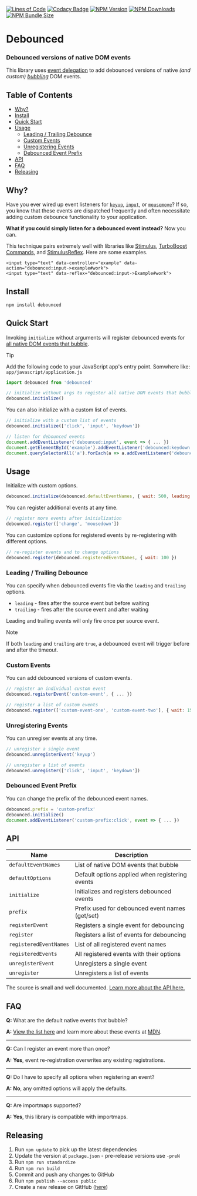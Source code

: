 [![Lines of Code](https://img.shields.io/badge/loc-134-47d299.svg)](http://blog.codinghorror.com/the-best-code-is-no-code-at-all/)
[![Codacy Badge](https://app.codacy.com/project/badge/Grade/865251d9cf564a01b263762f4a2bf71a)](https://app.codacy.com/gh/hopsoft/debounced/dashboard?utm_source=gh&utm_medium=referral&utm_content=&utm_campaign=Badge_grade)
[![NPM Version](https://img.shields.io/npm/v/debounced?color=168AFE&logo=npm)](https://www.npmjs.com/package/debounced)
[![NPM Downloads](https://img.shields.io/npm/dm/debounced?color=168AFE&logo=npm)](https://www.npmjs.com/package/debounced)
[![NPM Bundle Size](https://img.shields.io/bundlephobia/minzip/debounced?label=bundle%20size&logo=npm&color=47d299)](https://bundlephobia.com/package/debounced)

# Debounced

### Debounced versions of native DOM events

This library uses [event delegation](https://developer.mozilla.org/en-US/docs/Learn/JavaScript/Building_blocks/Events#Event_delegation)
to add debounced versions of native _(and custom)_ [*bubbling*](https://developer.mozilla.org/en-US/docs/Web/API/Event/bubbles) DOM events.

<!-- Tocer[start]: Auto-generated, don't remove. -->

## Table of Contents

  - [Why?](#why)
  - [Install](#install)
  - [Quick Start](#quick-start)
  - [Usage](#usage)
    - [Leading / Trailing Debounce](#leading--trailing-debounce)
    - [Custom Events](#custom-events)
    - [Unregistering Events](#unregistering-events)
    - [Debounced Event Prefix](#debounced-event-prefix)
  - [API](#api)
  - [FAQ](#faq)
  - [Releasing](#releasing)

<!-- Tocer[finish]: Auto-generated, don't remove. -->

## Why?

Have you ever wired up event listeners for [`keyup`](https://developer.mozilla.org/en-US/docs/Web/API/Document/keyup_event),
[`input`](https://developer.mozilla.org/en-US/docs/Web/API/HTMLElement/input_event), or
[`mousemove`](https://developer.mozilla.org/en-US/docs/Web/API/Element/mousemove_event)?
If so, you know that these events are dispatched frequently and
often necessitate adding custom debounce functionality to your application.

**What if you could simply listen for a debounced event instead?**
Now you can.

This technique pairs extremely well with libraries like
[Stimulus](https://github.com/stimulusjs/stimulus), [TurboBoost Commands](https://github.com/hopsoft/turbo_boost-commands), and [StimulusReflex](https://github.com/hopsoft/stimulus_reflex).
Here are some examples.

```erb
<input type="text" data-controller="example" data-action="debounced:input->example#work">
<input type="text" data-reflex="debounced:input->Example#work">
```

## Install

```sh
npm install debounced
```

## Quick Start

Invoking `initialize` without arguments will register debounced events for [all native DOM events that bubble](https://github.com/hopsoft/debounced/blob/master/src/events.js).

> [!TIP]
> Add the following code to your JavaScript app's entry point.
> Somwhere like: `app/javascript/application.js`

```js
import debounced from 'debounced'

// initialize without args to register all native DOM events that bubble
debounced.initialize()
```

You can also initialize with a custom list of events.

```js
// initialize with a custom list of events
debounced.initialize(['click', 'input', 'keydown'])
```

```js
// listen for debounced events
document.addEventListener('debounced:input', event => { ... })
document.getElementById('example').addEventListener('debounced:keydown', event => { ... })
document.querySelectorAll('a').forEach(a => a.addEventListener('debounced:click', event => { ... }))
```

## Usage

Initialize with custom options.

```js
debounced.initialize(debounced.defaultEventNames, { wait: 500, leading: true, trailing: false })
```

You can register additional events at any time.

```js
// register more events after initialization
debounced.register(['change', 'mousedown'])
```

You can customize options for registered events by re-registering with different options.

```js
// re-register events and to change options
debounced.register(debounced.registeredEventNames, { wait: 100 })
```

### Leading / Trailing Debounce

You can specify when debounced events fire via the `leading` and `trailing` options.

- `leading` - fires after the source event but before waiting
- `trailing` - fires after the source event and after waiting

Leading and trailing events will only fire once per source event.

> [!NOTE]
> If both `leading` and `trailing` are `true`, a debounced event will trigger before and after the timeout.

### Custom Events

You can add debounced versions of custom events.

```js
// register an individual custom event
debounced.registerEvent('custom-event', { ... })

// register a list of custom events
debounced.register(['custom-event-one', 'custom-event-two'], { wait: 150 })
```

### Unregistering Events

You can unregiser events at any time.

```js
// unregister a single event
debounced.unregisterEvent('keyup')

// unregister a list of events
debounced.unregister(['click', 'input', 'keydown'])
```

### Debounced Event Prefix

You can change the prefix of the debounced event names.

```js
debounced.prefix = 'custom-prefix'
debounced.initialize()
document.addEventListener('custom-prefix:click', event => { ... })
```

## API

| Name                   | Description                                     |
|------------------------|-------------------------------------------------|
| `defaultEventNames`    | List of native DOM events that bubble           |
| `defaultOptions`       | Default options applied when registering events |
| `initialize`           | Initializes and registers debounced events      |
| `prefix`               | Prefix used for debounced event names (get/set) |
| `registerEvent`        | Registers a single event for debouncing         |
| `register`             | Registers a list of events for debouncing       |
| `registeredEventNames` | List of all registered event names              |
| `registeredEvents`     | All registered events with their options        |
| `unregisterEvent`      | Unregisters a single event                      |
| `unregister`           | Unregisters a list of events                    |

The source is small and well documented. [Learn more about the API here.](src/index.js)

## FAQ

**Q:** What are the default native events that bubble?

**A:** [View the list here](src/events.js) and learn more about these events at [MDN](https://developer.mozilla.org/en-US/docs/Web/Events).

---

**Q:** Can I register an event more than once?

**A:** **Yes**, event re-registration overwrites any existing registrations.

---

**Q:** Do I have to specify all options when registering an event?

**A:** **No**, any omitted options will apply the defaults.

---

**Q:** Are importmaps supported?

**A:** **Yes**, this library is compatible with importmaps.

## Releasing

1. Run `npm update` to pick up the latest dependencies
1. Update the version at `package.json` - pre-release versions use `-preN`
1. Run `npm run standardize`
1. Run `npm run build`
1. Commit and push any changes to GitHub
1. Run `npm publish --access public`
1. Create a new release on GitHub ([here](https://github.com/hopsoft/debounced/releases))
